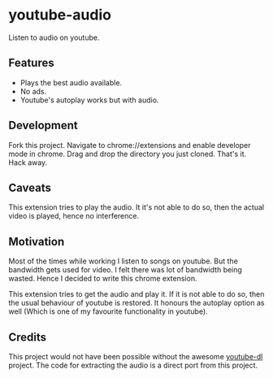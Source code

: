 # youtube-audio
Listen to audio on youtube.

## Features
- Plays the best audio available.
- No ads.
- Youtube's autoplay works but with audio.

## Development
Fork this project. Navigate to chrome://extensions and enable developer mode in chrome. Drag and drop the directory you just 
cloned. That's it. Hack away.

## Caveats
This extension tries to play the audio. It it's not able to do so, then the actual video is played, hence no interference. 

## Motivation
Most of the times while working I listen to songs on youtube. But the bandwidth gets used for video.
I felt there was lot of bandwidth being wasted. Hence I decided to write this chrome extension.

This extension tries to get the audio and play it. If it is not able to do so, then the usual behaviour of youtube is 
restored. It honours the autoplay option as well (Which is one of my favourite functionality in youtube).

## Credits
This project would not have been possible without the awesome [youtube-dl](https://github.com/rg3/youtube-dl) project.
The code for extracting the audio is a direct port from this project.
